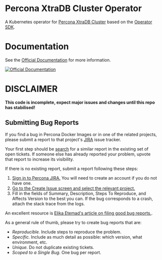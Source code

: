 # Percona XtraDB Cluster Operator

A Kubernetes operator for [Percona XtraDB Cluster](https://www.percona.com/software/mysql-database/percona-xtradb-cluster) based on the [Operator SDK](https://github.com/operator-framework/operator-sdk).

# Documentation
See the [Official Documentation](https://percona-lab.github.io/percona-xtradb-cluster-operator/) for more information.

[![Official Documentation](https://via.placeholder.com/260x60/419bdc/FFFFFF/?text=Documentation)](https://percona-lab.github.io/percona-xtradb-cluster-operator/)

# DISCLAIMER

**This code is incomplete, expect major issues and changes until this repo has stabilised!**

## Submitting Bug Reports

If you find a bug in Percona Docker Images or in one of the related projects, please submit a report to that project's [JIRA](https://jira.percona.com) issue tracker.

Your first step should be [search](https://jira.percona.com/issues/?jql=project%20%3D%20%22Cloud%20Dev%22)  for a similar report in the existing set of open tickets. If someone else has already reported your problem, upvote that report to increase its visibility.

If there is no existing report, submit a report following these steps:

1. [Sign in to Percona JIRA.](https://jira.percona.com/login.jsp) You will need to create an account if you do not have one.
2. [Go to the Create Issue screen and select the relevant project.](https://jira.percona.com/secure/CreateIssueDetails!init.jspa?pid=12500&issuetype=1&priority=3)
3. Fill in the fields of Summary, Description, Steps To Reproduce, and Affects Version to the best you can. If the bug corresponds to a crash, attach the stack trace from the logs.

An excellent resource is [Elika Etemad's article on filing good bug reports.](http://fantasai.inkedblade.net/style/talks/filing-good-bugs/).

As a general rule of thumb, please try to create bug reports that are:

- *Reproducible.* Include steps to reproduce the problem.
- *Specific.* Include as much detail as possible: which version, what environment, etc.
- *Unique.* Do not duplicate existing tickets.
- *Scoped to a Single Bug.* One bug per report.


